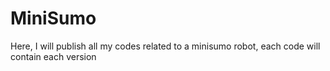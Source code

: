 # MiniSumo
Here, I will publish all my codes related to a minisumo robot, each code will contain each version
